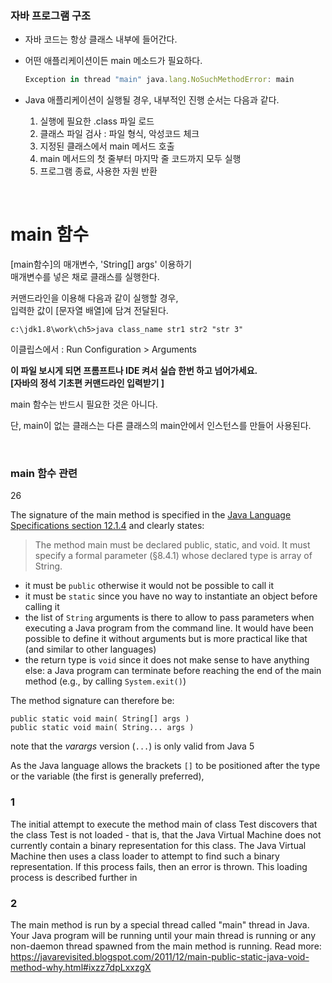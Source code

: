 ### 자바 프로그램 구조

- 자바 코드는 항상 클래스 내부에 들어간다.
- 어떤 애플리케이션이든 main 메소드가 필요하다.
    
    ```jsx
    Exception in thread "main" java.lang.NoSuchMethodError: main
    ```
    

- Java 애플리케이션이 실행될 경우,
내부적인 진행 순서는 다음과 같다.
    1. 실행에 필요한 .class 파일 로드
    2. 클래스 파일 검사 : 파일 형식, 악성코드 체크
    3. 지정된 클래스에서 main 메서드 호출
    4. main 메서드의 첫 줄부터 마지막 줄 코드까지 모두 실행
    5. 프로그램 종료, 사용한 자원 반환

&nbsp;  

# main 함수



[main함수]의 매개변수, 'String[] args' 이용하기  
매개변수를 넣은 채로 클래스를 실행한다.

커맨드라인을 이용해 다음과 같이 실행할 경우,  
 입력한 값이 [문자열 배열]에 담겨 전달된다. 
```
c:\jdk1.8\work\ch5>java class_name str1 str2 "str 3" 
```

이클립스에서 : Run Configuration > Arguments

**이 파일 보시게 되면 프롬프트나 IDE 켜서 실습 한번 하고 넘어가세요.  
[자바의 정석 기초편 커맨드라인 입력받기 ]**  

main 함수는 반드시 필요한 것은 아니다.

단, main이 없는 클래스는 다른 클래스의 main안에서 인스턴스를 만들어 사용된다.

&nbsp;  

### main 함수 관련

26

The signature of the main method is specified in the [Java Language Specifications section 12.1.4](http://docs.oracle.com/javase/specs/jls/se8/html/jls-12.html#jls-12.1.4) and clearly states:

> The method main must be declared public, static, and void. It must specify a formal parameter (§8.4.1) whose declared type is array of String.
> 
- it must be `public` otherwise it would not be possible to call it
- it must be `static` since you have no way to instantiate an object before calling it
- the list of `String` arguments is there to allow to pass parameters when executing a Java program from the command line. It would have been possible to define it without arguments but is more practical like that (and similar to other languages)
- the return type is `void` since it does not make sense to have anything else: a Java program can terminate before reaching the end of the main method (e.g., by calling `System.exit()`)

The method signature can therefore be:

```
public static void main( String[] args )
public static void main( String... args )

```

note that the *varargs* version (`...`) is only valid from Java 5

As the Java language allows the brackets `[]` to be positioned after the type or the variable (the first is generally preferred),






### 1  

The initial attempt to execute the method main of class Test discovers that the class Test is not loaded - that is, that the Java Virtual Machine does not currently contain a binary representation for this class. The Java Virtual Machine then uses a class loader to attempt to find such a binary representation. If this process fails, then an error is thrown. This loading process is described further in

### 2

The main method is run by a special thread called "main" thread in Java. Your Java program will be running until your main thread is running or any non-daemon thread spawned from the main method is running.
Read more: https://javarevisited.blogspot.com/2011/12/main-public-static-java-void-method-why.html#ixzz7dpLxxzgX

